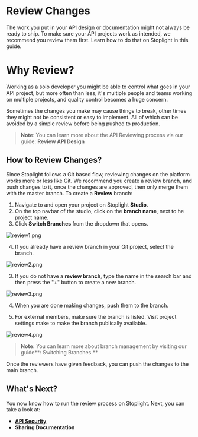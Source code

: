 # Review Changes

The work you put in your API design or documentation might not always be ready to ship. To make sure your API projects work as intended, we recommend you review them first. Learn how to do that on Stoplight in this guide.

# **Why Review?**

Working as a solo developer you might be able to control what goes in your API project, but more often than less, it's multiple people and teams working on multiple projects, and quality control becomes a huge concern.

Sometimes the changes you make may cause things to break, other times they might not be consistent or easy to implement. All of which can be avoided by a simple review before being pushed to production. 

> **Note**: You can learn more about the API Reviewing process via our guide: **Review API Design**

## How to Review Changes?

Since Stoplight follows a Git based flow, reviewing changes on the platform works more or less like Git. We recommend you create a review branch, and push changes to it, once the changes are approved, then only merge them with the master branch. To create a **Review** branch: 

1. Navigate to and open your project on Stoplight **Studio**. 
2. On the top navbar of the studio, click on the **branch name**, next to he project name. 
3. Click **Switch Branches** from the dropdown that opens. 

![review1.png](https://stoplight.io/api/v1/projects/cHJqOjI/images/6aPlevqaCKY)

4. If you already have a review branch in your Git project, select the branch. 
    
    
![review2.png](https://stoplight.io/api/v1/projects/cHJqOjI/images/aolMrXoP4Cg)


3. If you do not have a **review branch**, type the name in the search bar and then press the "+" button to create a new branch. 

![review3.png](https://stoplight.io/api/v1/projects/cHJqOjI/images/4h1NV65UTUw)


4. When you are done making changes, push them to the branch. 


5. For external members, make sure the branch is listed. Visit project settings make to make the branch publically available. 

![review4.png](https://stoplight.io/api/v1/projects/cHJqOjI/images/ABybk81aYk4)


> **Note:** You can learn more about branch management by visiting our guide**: Switching Branches.** 

Once the reviewers have given feedback, you can push the changes to the main branch. 

## **What's Next?**

You now know how to run the review process on Stoplight. Next, you can take a look at: 

- [**API Security**](API-security.md)
- **Sharing Documentation**